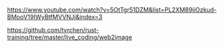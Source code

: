 https://www.youtube.com/watch?v=5OtTgr51DZM&list=PL2XM89iiOzkud-BMooV19IWyBtfMVVNJj&index=3

https://github.com/tyrchen/rust-training/tree/master/live_coding/web2image


